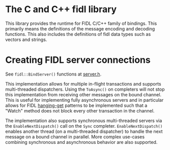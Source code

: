 # The C and C++ fidl library

This library provides the runtime for FIDL C/C++ family of bindings. This primarily means the
definitions of the message encoding and decoding functions. This also includes the definitions of
fidl data types such as vectors and strings.

# Creating FIDL server connections

See `fidl::BindServer()` functions at
[server.h](/zircon/system/ulib/fidl/include/lib/fidl/llcpp/server.h).

This implementation allows for multiple in-flight transactions and supports multi-threaded
dispatchers. Using the `ToAsync()` on completers will not stop this implementation from receiving
other messages on the bound channel. This is useful for implementing fully asynchronous servers and
in particular allows for FIDL
[hanging-get](/docs/development/api/fidl.md#delay-responses-using-hanging-gets) patterns to be
implemented such that a "Watch" method does not block every other transaction in the channel.

The implementation also supports synchronous multi-threaded servers via the `EnableNextDispatch()`
call on the `Sync` completer. `EnableNextDispatch()` enables another thread (on a multi-threaded
dispatcher) to handle the next message on a bound channel in parallel. More complex use-cases
combining synchronous and asynchronous behavior are also supported.
